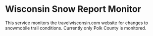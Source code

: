 # Wisconsin Snow Report Monitor

This service monitors the travelwisconsin.com website for changes to snowmobile trail conditions. Currently only Polk County is monitored.
